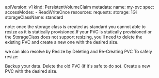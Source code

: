 apiVersion: v1
kind: PersistentVolumeClaim
metadata:
  name: my-pvc
spec:
  accessModes:
    - ReadWriteOnce
  resources:
    requests:
      storage: 1Gi
  storageClassName: standard

  note: once the storage class is created as standard you cannot able to resize as it is statically provisioned.If your PVC is statically provisioned or the StorageClass does not support resizing, you'll need to delete the existing PVC and create a new one with the desired size.

  we can also resolve by Resize by Deleting and Re-Creating PVC
  To safely resize:

Backup your data.
Delete the old PVC (if it's safe to do so).
Create a new PVC with the desired size.